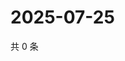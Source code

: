 # 2025-07-25

共 0 条

<!-- BEGIN ZHIHUQUESTIONS -->
<!-- 最后更新时间 Fri Jul 25 2025 16:16:46 GMT+0800 (China Standard Time) -->

<!-- END ZHIHUQUESTIONS -->
